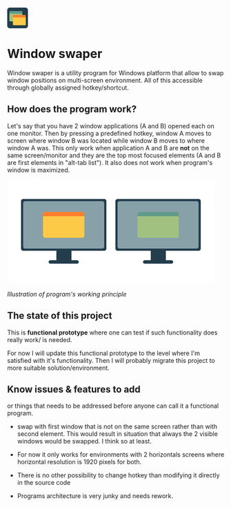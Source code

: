 ![icon](resources/icon.png)

# Window swaper
Window swaper is a utility program for Windows platform that allow to swap window positions on multi-screen environment. All of this accessible through globally assigned hotkey/shortcut.

## How does the program work?
Let's say that you have 2 window applications (A and B) opened each on one monitor. Then by pressing a predefined hotkey, window A moves to screen where window B was located while window B moves to where window A was. This only work when application A and B are **not** on the same screen/monitor and they are the top most focused elements (A and B are first elements in "alt-tab list"). It also does not work when program's window is maximized.

![illustration](resources/illustration.gif)

*Illustration of program's working principle*

## The state of this project
This is **functional prototype** where one can test if such functionality does really work/ is needed.

For now I will update this functional prototype to the level where I'm satisfied with it's functionality. Then I will probably migrate this project to more suitable solution/environment.

## Know issues & features to add
or things that needs to be addressed before anyone can call it a functional program.

- swap with first window that is not on the same screen rather than with second element. This would result in situation that always the 2 visible windows would be swapped. I think so at least.

- For now it only works for environments with 2 horizontals screens where horizontal resolution is 1920 pixels for both.
- There is no other possibility to change hotkey than modifying it directly in the source code
- Programs architecture is very junky and needs rework. 
